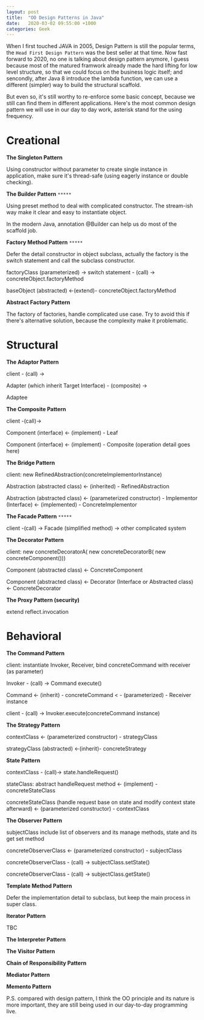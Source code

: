 ```yaml
---
layout: post
title:  "OO Design Patterns in Java"
date:   2020-03-02 09:55:00 +1000
categories: Geek
---
```


When I first touched JAVA in 2005, Design Pattern is still the popular terms, the `Head First Design Pattern` was the best seller at that time. Now fast forward to 2020, no one is talking about design pattern anymore, I guess because most of the matured framwork already made the hard lifting for low level structure, so that we could focus on the business logic itself; and sencondly, after Java 8 introduce the lambda function, we can use a different (simpler) way to build the structural scaffold. 

But even so, it's still worthy to re-enforce some basic concept, because we still can find them in different applications. Here's the most common design pattern we will use in our day to day work, asterisk stand for the using frequency.

Creational
================

**The Singleton Pattern**

Using constructor without parameter to create single instance in application, make sure it's thread-safe (using eagerly instance or double checking).

**The Builder Pattern** `*****`

Using preset method to deal with complicated constructor. The stream-ish way make it clear and easy to instantiate object. 

In the modern Java, annotation @Builder can help us do most of the scaffold job. 

**Factory Method Pattern** `*****`

Defer the detail constructor in object subclass, actually the factory is the switch statement and call the subclass constructor. 

factoryClass (parameterized) -> switch statement - (call) -> concreteObject.factoryMethod

baseObject (abstracted) <-(extend)- concreteObject.factoryMethod 

**Abstract Factory Pattern**

The factory of factories, handle complicated use case. Try to avoid this if there's alternative solution, because the complexity make it problematic.

Structural
===========================

**The Adaptor Pattern**

client - (call) -> 

Adapter (which inherit Target Interface) - (composite) ->  

Adaptee

**The Composite Pattern**

client -(call)->

Component (interface) <- (implement) - Leaf

Component (interface) <- (implement) - Composite (operation detail goes here)

**The Bridge Pattern**

client: new RefinedAbstraction(concreteImplementorInstance)

Abstraction (abstracted class) <- (inherited) - RefinedAbstraction

Abstraction (abstracted class) <- (parameterized constructor) - Implementor (Interface) <- (implemented) - ConcreteImplementor 

**The Facade Pattern** `*****`

client -(call) -> Facade (simplified method) -> other complicated system

**The Decorator Pattern**

client: new concreteDecoratorA( new concreteDecoratorB( new concreteComponent()))

Component (abstracted class) <- ConcreteComponent

Component (abstracted class) <- Decorator (Interface or Abstracted class) <- ConcreteDecorator

**The Proxy Pattern (security)**

extend reflect.invocation


Behavioral
=================================

**The Command Pattern**

client: instantiate Invoker, Receiver, bind concreteCommand with receiver (as parameter)

Invoker - (call) -> Command execute()

Command <- (inherit) - concreteCommand < - (parameterized) - Receiver instance

client - (call) -> Invoker.execute(concreteCommand instance)

**The Strategy Pattern**

contextClass <- (parameterized constructor) - strategyClass

strategyClass (abstracted) <-(inherit)- concreteStrategy 

**State Pattern**

contextClass - (call)-> state.handleRequest()

stateClass: abstract handleRequest method <- (implement) - concreteStateClass

concreteStateClass (handle request base on state and modify context state afterward) <- (parameterized constructor) - contextClass

**The Observer Pattern**

subjectClass include list of observers and its manage methods, state and its get set method

concreteObserverClass <- (parameterized constructor) - subjectClass 

concreteObserverClass - (call) -> subjectClass.setState()

concreteObserverClass - (call) -> subjectClass.getState()

**Template Method Pattern**

Defer the implementation detail to subclass, but keep the main process in super class.

**Iterator Pattern**

TBC

**The Interpreter Pattern**

**The Visitor Pattern**

**Chain of Responsibility Pattern**

**Mediator Pattern**

**Memento Pattern**

P.S. compared with design pattern, I think the OO principle and its nature is more important, they are still being used in our day-to-day programming live.





